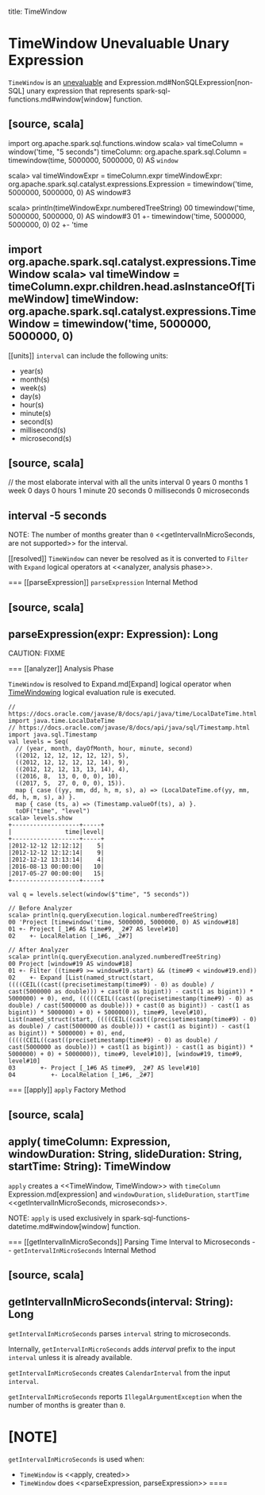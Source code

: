 title: TimeWindow

# TimeWindow Unevaluable Unary Expression

`TimeWindow` is an [unevaluable](Unevaluable.md) and Expression.md#NonSQLExpression[non-SQL] unary expression that represents spark-sql-functions.md#window[window] function.

[source, scala]
----
import org.apache.spark.sql.functions.window
scala> val timeColumn = window('time, "5 seconds")
timeColumn: org.apache.spark.sql.Column = timewindow(time, 5000000, 5000000, 0) AS `window`

scala> val timeWindowExpr = timeColumn.expr
timeWindowExpr: org.apache.spark.sql.catalyst.expressions.Expression = timewindow('time, 5000000, 5000000, 0) AS window#3

scala> println(timeWindowExpr.numberedTreeString)
00 timewindow('time, 5000000, 5000000, 0) AS window#3
01 +- timewindow('time, 5000000, 5000000, 0)
02    +- 'time

import org.apache.spark.sql.catalyst.expressions.TimeWindow
scala> val timeWindow = timeColumn.expr.children.head.asInstanceOf[TimeWindow]
timeWindow: org.apache.spark.sql.catalyst.expressions.TimeWindow = timewindow('time, 5000000, 5000000, 0)
----

[[units]]
`interval` can include the following units:

* year(s)
* month(s)
* week(s)
* day(s)
* hour(s)
* minute(s)
* second(s)
* millisecond(s)
* microsecond(s)

[source, scala]
----
// the most elaborate interval with all the units
interval 0 years 0 months 1 week 0 days 0 hours 1 minute 20 seconds 0 milliseconds 0 microseconds

interval -5 seconds
----

NOTE: The number of months greater than `0` <<getIntervalInMicroSeconds, are not supported>> for the interval.

[[resolved]]
`TimeWindow` can never be resolved as it is converted to `Filter` with `Expand` logical operators at <<analyzer, analysis phase>>.

=== [[parseExpression]] `parseExpression` Internal Method

[source, scala]
----
parseExpression(expr: Expression): Long
----

CAUTION: FIXME

=== [[analyzer]] Analysis Phase

`TimeWindow` is resolved to Expand.md[Expand] logical operator when [TimeWindowing](../logical-analysis-rules/TimeWindowing.md) logical evaluation rule is executed.

```
// https://docs.oracle.com/javase/8/docs/api/java/time/LocalDateTime.html
import java.time.LocalDateTime
// https://docs.oracle.com/javase/8/docs/api/java/sql/Timestamp.html
import java.sql.Timestamp
val levels = Seq(
  // (year, month, dayOfMonth, hour, minute, second)
  ((2012, 12, 12, 12, 12, 12), 5),
  ((2012, 12, 12, 12, 12, 14), 9),
  ((2012, 12, 12, 13, 13, 14), 4),
  ((2016, 8,  13, 0, 0, 0), 10),
  ((2017, 5,  27, 0, 0, 0), 15)).
  map { case ((yy, mm, dd, h, m, s), a) => (LocalDateTime.of(yy, mm, dd, h, m, s), a) }.
  map { case (ts, a) => (Timestamp.valueOf(ts), a) }.
  toDF("time", "level")
scala> levels.show
+-------------------+-----+
|               time|level|
+-------------------+-----+
|2012-12-12 12:12:12|    5|
|2012-12-12 12:12:14|    9|
|2012-12-12 13:13:14|    4|
|2016-08-13 00:00:00|   10|
|2017-05-27 00:00:00|   15|
+-------------------+-----+

val q = levels.select(window($"time", "5 seconds"))

// Before Analyzer
scala> println(q.queryExecution.logical.numberedTreeString)
00 'Project [timewindow('time, 5000000, 5000000, 0) AS window#18]
01 +- Project [_1#6 AS time#9, _2#7 AS level#10]
02    +- LocalRelation [_1#6, _2#7]

// After Analyzer
scala> println(q.queryExecution.analyzed.numberedTreeString)
00 Project [window#19 AS window#18]
01 +- Filter ((time#9 >= window#19.start) && (time#9 < window#19.end))
02    +- Expand [List(named_struct(start, ((((CEIL((cast((precisetimestamp(time#9) - 0) as double) / cast(5000000 as double))) + cast(0 as bigint)) - cast(1 as bigint)) * 5000000) + 0), end, (((((CEIL((cast((precisetimestamp(time#9) - 0) as double) / cast(5000000 as double))) + cast(0 as bigint)) - cast(1 as bigint)) * 5000000) + 0) + 5000000)), time#9, level#10), List(named_struct(start, ((((CEIL((cast((precisetimestamp(time#9) - 0) as double) / cast(5000000 as double))) + cast(1 as bigint)) - cast(1 as bigint)) * 5000000) + 0), end, (((((CEIL((cast((precisetimestamp(time#9) - 0) as double) / cast(5000000 as double))) + cast(1 as bigint)) - cast(1 as bigint)) * 5000000) + 0) + 5000000)), time#9, level#10)], [window#19, time#9, level#10]
03       +- Project [_1#6 AS time#9, _2#7 AS level#10]
04          +- LocalRelation [_1#6, _2#7]
```

=== [[apply]] `apply` Factory Method

[source, scala]
----
apply(
  timeColumn: Expression,
  windowDuration: String,
  slideDuration: String,
  startTime: String): TimeWindow
----

`apply` creates a <<TimeWindow, TimeWindow>> with `timeColumn` Expression.md[expression] and `windowDuration`, `slideDuration`, `startTime` <<getIntervalInMicroSeconds, microseconds>>.

NOTE: `apply` is used exclusively in spark-sql-functions-datetime.md#window[window] function.

=== [[getIntervalInMicroSeconds]] Parsing Time Interval to Microseconds -- `getIntervalInMicroSeconds` Internal Method

[source, scala]
----
getIntervalInMicroSeconds(interval: String): Long
----

`getIntervalInMicroSeconds` parses `interval` string to microseconds.

Internally, `getIntervalInMicroSeconds` adds *interval* prefix to the input `interval` unless it is already available.

`getIntervalInMicroSeconds` creates `CalendarInterval` from the input `interval`.

`getIntervalInMicroSeconds` reports `IllegalArgumentException` when the number of months is greater than `0`.

[NOTE]
====
`getIntervalInMicroSeconds` is used when:

* `TimeWindow` is <<apply, created>>
* `TimeWindow` does <<parseExpression, parseExpression>>
====
